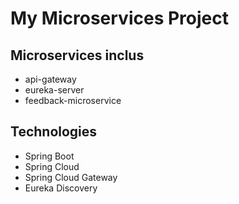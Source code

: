 # My Microservices Project

## Microservices inclus
- api-gateway
- eureka-server
- feedback-microservice

## Technologies
- Spring Boot
- Spring Cloud
- Spring Cloud Gateway
- Eureka Discovery

